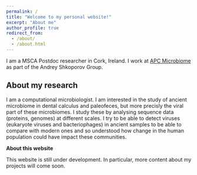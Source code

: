 ```yaml
---
permalink: /
title: "Welcome to my personal website!"
excerpt: "About me"
author_profile: true
redirect_from: 
  - /about/
  - /about.html
---
```


I am a MSCA Postdoc researcher in Cork, Ireland. I work at [APC Microbiome](https://www.ucc.ie/en/apc/) as part of the Andrey Shkoporov Group. 

About my research
------

I am a computational microbiologist. I am interested in the study of ancient microbiome in dental calculus and paleofeces, but more precisly the viral part of these microbiomes. I study these by analysing sequence data (proteins, genomes) at different scales. I try to be able to detect viruses (eukaryote viruses and bacteriophages) in ancient samples to be able to compare with modern ones and so understood how change in the human population could have impact these communities.

**About this website**

This website is still under development. In particular, more content about my projects will come soon.